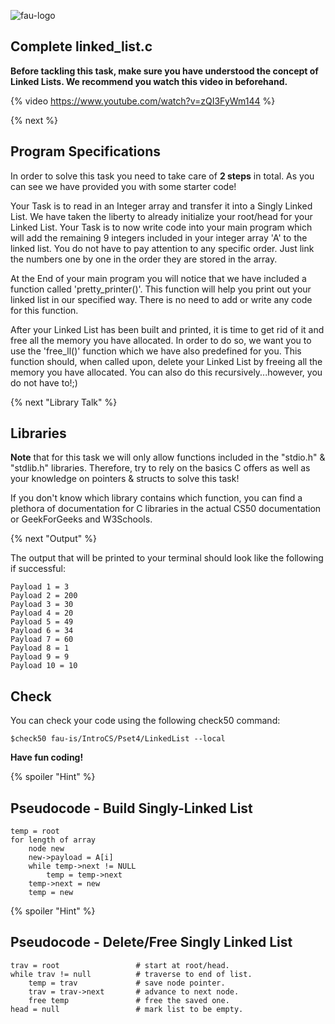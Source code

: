 ![fau-logo](https://www.fau.de/files/2016/02/fb-ww-logo-preview.jpg)

## Complete linked_list.c

**Before tackling this task, make sure you have understood the concept of Linked Lists.
We recommend you watch this video in beforehand.**

{% video https://www.youtube.com/watch?v=zQI3FyWm144 %}

{% next %}

## Program Specifications

In order to solve this task you need to take care of **2 steps** in total. As you can see we have provided
you with some starter code! 

Your Task is to read in an Integer array and transfer it into a Singly Linked List. 
We have taken the liberty to already initialize your root/head for your Linked List. 
Your Task is to now write code into your main program which will add the remaining 9 integers included in your 
integer array 'A' to the linked list. You do not have to pay attention to any specific order. 
Just link the numbers one by one in the order they are stored in the array.

At the End of your main program you will notice that we have included a function called
'pretty_printer()'. This function will help you print out your linked list in our specified way.
There is no need to add or write any code for this function.

After your Linked List has been built and printed, it is time to get rid of it and free all the
memory you have allocated. In order to do so, we want you to use the 'free_ll()' function which we
have also predefined for you. This function should, when called upon, delete your Linked List
by freeing all the memory you have allocated. You can also do this recursively...however,
 you do not have to!;)

{% next "Library Talk" %}

## Libraries

**Note** that for this task we will only allow functions included in the "stdio.h" & "stdlib.h" libraries.
Therefore, try to rely on the basics C offers as well as your knowledge on pointers & structs to solve this task!

If you don't know which library contains which function, you can find a plethora of documentation for C libraries 
in the actual CS50 documentation or GeekForGeeks and W3Schools.

{% next "Output" %}

The output that will be printed to your terminal should look like the following
if successful:
~~~
Payload 1 = 3
Payload 2 = 200
Payload 3 = 30
Payload 4 = 20
Payload 5 = 49
Payload 6 = 34
Payload 7 = 60
Payload 8 = 1
Payload 9 = 9
Payload 10 = 10
~~~

## Check 

You can check your code using the following check50 command:

~~~
$check50 fau-is/IntroCS/Pset4/LinkedList --local
~~~

**Have fun coding!**

{% spoiler "Hint" %}

## Pseudocode - Build Singly-Linked List
~~~
temp = root
for length of array
    node new
    new->payload = A[i]
    while temp->next != NULL
        temp = temp->next
    temp->next = new
    temp = new
~~~

{% spoiler "Hint" %}

## Pseudocode - Delete/Free Singly Linked List
~~~
trav = root                 # start at root/head.
while trav != null          # traverse to end of list.
    temp = trav             # save node pointer.
    trav = trav->next       # advance to next node.
    free temp               # free the saved one.
head = null                 # mark list to be empty.
~~~